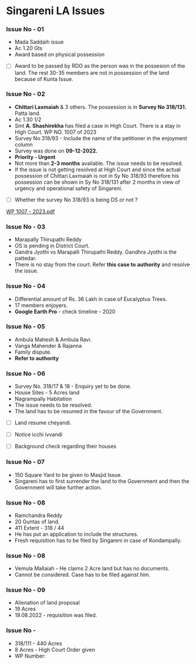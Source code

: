 # Singareni LA Issues

### Issue No - 01

  

- Mada Saddaih issue
- Ac 1.20 Gts
- Award based on physical possession

  

- [ ] Award to be passed by RDO as the person was in the possesion of the land. The rest 30-35 members are not in possession of the land because of Kunta Issue.

  

### Issue No - 02

- **Chittari Laxmaiah** & 3 others. The possession is in **Survey No 318/131.** Patta land.
- Ac 1.30 1/2
- Smt **A. Shashirekha** has filed a case in High Court. There is a stay in High Court. WP NO. 1007 of 2023
- Survey No 318/93 - Include the name of the petitioner in the enjoyment column
- Survey was done on **09-12-2022.**
- **Priority - Urgent**
- Not more than **2-3 months** available. The issue needs to be resolved.
- If the issue is not getting resolved at High Court and since the actual possession of Chittari Laxmaiah is not in Sy No 318/93 therefore his possession can be shown in Sy No 318/131 after 2 months in view of urgency and operational safety of Singareni.

- [ ] Whether the survey No 318/93 is being DS or not ?

[WP 1007 - 2023.pdf](../files/a7824e62-cee5-4863-908b-6ca6b387ad2f.pdf)

###   

### **Issue No - 03**

- Marapally Thirupathi Reddy
- OS is pending in District Court.
- Gandra Jyothi vs Marapalli Thirupathi Reddy. Gandhra Jyothi is the pattedar.
- There is no stay from the court. Refer **this case to** **authority** and resolve the issue.

  

### **Issue No - 04**

- Differential amount of Rs. 36 Lakh in case of Eucalyptus Trees.
- 17 members enjoyers.
- **Google Earth Pro** \- check timeline - 2020

  

### Issue No - 05

- Ambula Mahesh & Ambula Ravi.
- Vanga Mahender & Rajanna
- Family dispute.
- **Refer to authority**

### **Issue No - 06**

- Survey No. 318/17 & 18 - Enquiry yet to be done.
- House Sites - 5 Acres land
- Nagrampally Habitation
- The issue needs to be resolved.
- The land has to be resumed in the favour of the Government.

- [ ] Land resume cheyandi.
- [ ] Notice icchi ivvandi
- [ ] Background check regarding their houses

  

### Issue No - 07

- 150 Square Yard to be given to Masjid Issue.
- Singareni has to first surrender the land to the Government and then the Government will take further action.

  

### **Issue No - 08**

- Ramchandra Reddy
- 20 Guntas of land.
- 411 Extent - 318 / 44
- He has put an application to include the structures.
- Fresh requisition has to be filed by Singareni in case of Kondampally.

  

### **Issue No - 08**

- Vemula Mallaiah - He claims 2 Acre land but has no documents.
- Cannot be considered. Case has to be filed against him.

  

### **Issue No - 09**

- Alienation of land proposal
- 19 Acres
- 19.08.2022 - requisition was filed.

  

### **Issue No -**

- 318/111 - 440 Acres
- 8 Acres - High Court Order given
- WP Number: